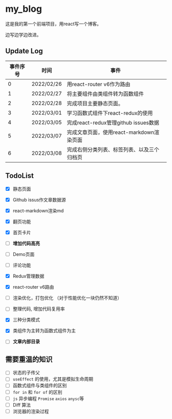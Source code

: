 # my_blog

这是我的第一个前端项目，用react写一个博客。

边写边学边改进。



## Update Log

| 事件序号 | 时间       | 事件                                       |
| -------- | ---------- | ------------------------------------------ |
| 0        | 2022/02/26 | 用react-router v6作为路由                  |
| 1        | 2022/02/27 | 将主要组件由类组件转为函数组件             |
| 2        | 2022/02/28 | 完成项目主要静态页面。                     |
| 3        | 2022/03/01 | 学习函数式组件下react-redux的使用          |
| 4        | 2022/03/05 | 完成react-redux管理github issues数据       |
| 5        | 2022/03/07 | 完成文章页面，使用react-markdown渲染页面   |
| 6        | 2022/03/08 | 完成右侧分类列表、标签列表、以及三个归档页 |



## TodoList

- [x] 静态页面
- [x] Github issus作文章数据源
- [x] react-markdown渲染md
- [x] 翻页功能
- [x] 首页卡片
- [ ] **增加代码高亮**
- [ ] Demo页面
- [ ] 评论功能
- [x] Redux管理数据
- [x] react-router v6路由
- [ ] 渲染优化，打包优化 （对于性能优化一块仍然不知道）
- [ ]  整理代码, 增加代码复用率
- [x] 三种分类模式
- [x] 类组件为主转为函数式组件为主
- [ ] **文章内部目录**



## 需要重温的知识

- [ ] 状态的子传父
- [ ] `useEffect` 的使用，尤其是模拟生命周期
- [ ] 函数式组件与类组件的区别
- [ ] `for in` 和 `for of` 的区别
- [ ] `js` 异步编程 `Promise` `axios` `anysc`等
- [ ] Diff 算法
- [ ] 浏览器的渲染过程